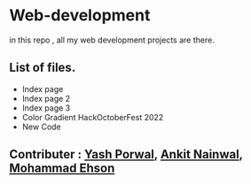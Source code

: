 # Web-development
in this repo , all my web development projects are there.
## List of files.

* Index page
* Index page 2
* Index page 3
* Color Gradient HackOctoberFest 2022
* New Code

## Contributer : [Yash Porwal](https://github.com/porwal-yash),  [Ankit Nainwal](https://github.com/nano-bot01),  [Mohammad Ehson](https://github.com/ehsonmiraz)
